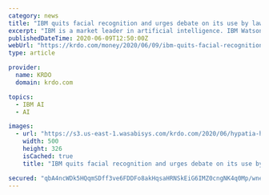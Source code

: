```yaml
---
category: news
title: "IBM quits facial recognition and urges debate on its use by law enforcement"
excerpt: "IBM is a market leader in artificial intelligence. IBM Watson, its AI platform for businesses, is used by companies such as General Motors, KPMG and ESPN Fantasy Football. And its fast talking AI ..."
publishedDateTime: 2020-06-09T12:50:00Z
webUrl: "https://krdo.com/money/2020/06/09/ibm-quits-facial-recognition-and-urges-debate-on-its-use-by-law-enforcement/"
type: article

provider:
  name: KRDO
  domain: krdo.com

topics:
  - IBM AI
  - AI

images:
  - url: "https://s3.us-east-1.wasabisys.com/krdo.com/2020/06/hypatia-h_a4917592f298744f503b43ddb72e1166-h_11a270c4b7510a4e78166c56f7585196_preview.jpg"
    width: 500
    height: 326
    isCached: true
    title: "IBM quits facial recognition and urges debate on its use by law enforcement"

secured: "qbA4ncWDk5HQqmSDff3ve6FDDFo8akHqsaHRNSkEiG6IMZ0cngNK4q0Mp/wneTdZzoIL/SDLs6xg7kx412MFbma+oVgRHKBMe8nF0RyFk0eQE0ecWUG2+Iudje30MKbP+AeEVF/yeEd/pNWdCUAsDdwmoQrxeBJ2w3HBLrk3/W//VVX0JcTH55bZTnmIduJ+ozA2hDtGalMBdUBV1xCLU1yMuc3x3oXUJkl3rr0UtlJ9aKVO5Pkls4NwQJAfWzpRIDxiwCXKXs94Y3wBb23QcdJmvzGCIYE8VjZ8bxJPF6Hgy0dpeNRKvn+OdPofD4pycfSCisI011l8KPfzGk7MJg==;t5Aop8PCeHpKgzqV0ti3RQ=="
---
```


